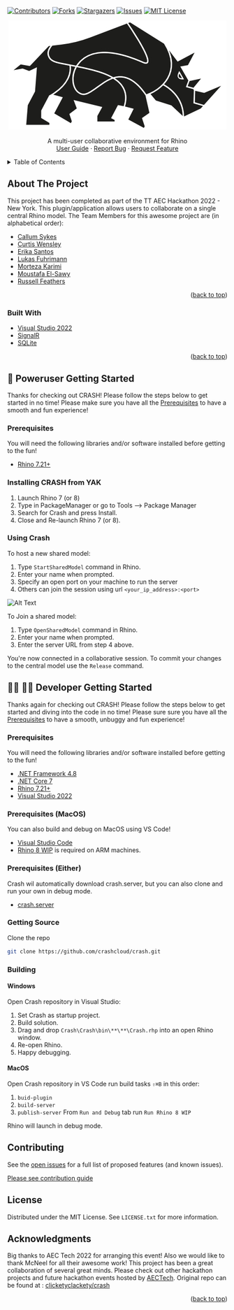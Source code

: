 <a name="readme-top"></a>

<!-- PROJECT SHIELDS -->
[![Contributors][contributors-shield]][contributors-url]
[![Forks][forks-shield]][forks-url]
[![Stargazers][stars-shield]][stars-url]
[![Issues][issues-shield]][issues-url]
[![MIT License][license-shield]][license-url]

<!-- PROJECT LOGO -->

<div align="center">
  <a href="https://github.com/clicketyclackety/Crash">
    <img src="art\crash-logo.jpg" alt="Logo">
  </a>

  <p align="center">
    A multi-user collaborative environment for Rhino
    <br />
    <a href="http://crsh.cloud">User Guide</A>
    ·
    <a href="https://github.com/clicketyclackety/Crash/issues">Report Bug</a>
    ·
    <a href="https://github.com/clicketyclackety/Crash/issues">Request Feature</a>
  </p>
</div>

<!-- TABLE OF CONTENTS -->

<details>
  <summary>Table of Contents</summary>
  <ol>
    <li>
      <a href="#about-the-project">About The Project</a>
    </li>
    <li>
      <a href="#baby-poweruser-getting-started">Poweruser Getting Started</a>
    </li>
    <li>
      <a href="#man_technologist-woman_technologist-developer-getting-started">Developer Getting Started</a>
    </li>
    <li><a href="#workflow-overview">Workflow Overview</a></li>
    <li><a href="#roadmap">Roadmap</a></li>
    <li><a href="#contributing">Contributing</a></li>
    <li><a href="#license">License</a></li>
    <li><a href="#acknowledgments">Acknowledgments</a></li>
  </ol>
</details>

<!-- ABOUT THE PROJECT -->

## About The Project

This project has been completed as part of the TT AEC Hackathon 2022 - New York. This plugin/application allows users to
collaborate on a single central Rhino model. The Team Members for this awesome project are (in alphabetical order):

* [Callum Sykes](https://www.linkedin.com/in/callumsykes/)
* [Curtis Wensley](https://www.linkedin.com/in/cwensley/)
* [Erika Santos](https://www.linkedin.com/in/erikasantosr/)
* [Lukas Fuhrimann](https://www.linkedin.com/in/lfuhrimann/)
* [Morteza Karimi](https://github.com/karimi)
* [Moustafa El-Sawy](https://www.linkedin.com/in/moustafakelsawy/)
* [Russell Feathers](https://www.linkedin.com/in/russell-feathers/)

<p align="right">(<a href="#readme-top">back to top</a>)</p>

### Built With

* [Visual Studio 2022](https://visualstudio.microsoft.com/vs/)
* [SignalR](https://learn.microsoft.com/en-us/aspnet/signalr/overview/getting-started/introduction-to-signalr)
* [SQLite](https://www.sqlite.org/index.html)

<p align="right">(<a href="#readme-top">back to top</a>)</p>

<!-- POWERUSER GETTING STARTED -->

## :baby: Poweruser Getting Started

Thanks for checking out CRASH! Please follow the steps below to get started in no time! Please make sure you have all
the <a href="#prerequisites">Prerequisites</a> to have a smooth and fun experience!

### Prerequisites

You will need the following libraries and/or software installed before getting to the fun!

* [Rhino 7.21+](https://www.rhino3d.com/download/)

### Installing CRASH from YAK

1. Launch Rhino 7 (or 8)
2. Type in PackageManager or go to Tools --> Package Manager
3. Search for Crash and press Install.
4. Close and Re-launch Rhino 7 (or 8).

### Using Crash

To host a new shared model:

1. Type `StartSharedModel` command in Rhino.
2. Enter your name when prompted.
3. Specify an open port on your machine to run the server
4. Others can join the session using url `<your_ip_address>:<port>`

![Alt Text](https://media.giphy.com/media/oNuY0wsiDV5XFmYuNw/giphy.gif)

To Join a shared model:

1. Type `OpenSharedModel` command in Rhino.
2. Enter your name when prompted.
3. Enter the server URL from step 4 above.

You're now connected in a collaborative session. To commit your changes to the central model use the `Release` command.

<!-- DEVELOPER GETTING STARTED -->

## :man_technologist: :woman_technologist: Developer Getting Started

Thanks again for checking out CRASH! Please follow the steps below to get started and diving into the code in no time!
Please sure sure you have all the <a href="#prerequisites-1">Prerequisites</a> to have a smooth, unbuggy and fun
experience!

### Prerequisites

You will need the following libraries and/or software installed before getting to the fun!

* [.NET Framework 4.8](https://dotnet.microsoft.com/en-us/download/dotnet-framework/net48)
* [.NET Core 7](https://dotnet.microsoft.com/en-us/download/dotnet/7.0)
* [Rhino 7.21+](https://www.rhino3d.com/download/)
* [Visual Studio 2022](https://visualstudio.microsoft.com/vs/)

### Prerequisites (MacOS)

You can also build and debug on MacOS using VS Code!

* [Visual Studio Code](https://code.visualstudio.com/)
* [Rhino 8 WIP](https://www.rhino3d.com/download/rhino/wip) is required on ARM machines.

### Prerequisites (Either)

Crash wil automatically download crash.server, but you can also clone and run your own in debug mode.

* [crash.server](https://github.com/crashcloud/crash.server)

### Getting Source

Clone the repo

   ```sh
   git clone https://github.com/crashcloud/crash.git
   ```

### Building

#### Windows

Open Crash repository in Visual Studio:

1. Set Crash as startup project.
2. Build solution.
3. Drag and drop `Crash\Crash\bin\**\**\Crash.rhp` into an open Rhino window.
4. Re-open Rhino.
5. Happy debugging.

#### MacOS

Open Crash repository in VS Code run build tasks `⇧⌘B` in this order:

1. `buid-plugin`
2. `build-server`
3. `publish-server`
   From `Run and Debug` tab run `Run Rhino 8 WIP`

Rhino will launch in debug mode.

<!-- CONTRIBUTING -->

## Contributing

See the [open issues](https://github.com/clicketyclackety/Crash/issues) for a full list of proposed features (and known
issues).

[Please see contribution guide](CONTRIBUTING.md)

<!-- LICENSE -->

## License

Distributed under the MIT License. See `LICENSE.txt` for more information.

<!-- ACKNOWLEDGMENTS -->

## Acknowledgments

Big thanks to AEC Tech 2022 for arranging this event! Also we would like to thank McNeel for all their awesome work!
This project has been a great collaboration of several great minds. Please check out other hackathon projects and future
hackathon events hosted by [AECTech](https://www.aectech.us/). Original repo can be found
at : [clicketyclackety/crash](https://github.com/clicketyclackety/crash)

<p align="right">(<a href="#readme-top">back to top</a>)</p>

<!-- MARKDOWN LINKS & IMAGES -->
<!-- https://www.markdownguide.org/basic-syntax/#reference-style-links -->

[contributors-shield]: https://img.shields.io/github/contributors/clicketyclackety/Crash.svg?style=for-the-badge

[contributors-url]: https://github.com/clicketyclackety/Crash/graphs/contributors

[forks-shield]: https://img.shields.io/github/forks/clicketyclackety/Crash.svg?style=for-the-badge

[forks-url]: https://github.com/clicketyclackety/Crash/network/members

[stars-shield]: https://img.shields.io/github/stars/clicketyclackety/Crash.svg?style=for-the-badge

[stars-url]: https://github.com/clicketyclackety/Crash/stargazers

[issues-shield]: https://img.shields.io/github/issues/clicketyclackety/Crash.svg?style=for-the-badge

[issues-url]: https://github.com/clicketyclackety/Crash/issues

[license-shield]: https://img.shields.io/github/license/clicketyclackety/Crash.svg?style=for-the-badge

[license-url]: https://github.com/clicketyclackety/Crash/blob/master/LICENSE.txt

[product-screenshot]: images/screenshot.png
